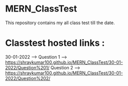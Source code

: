 # MERN_ClassTest
This repository contains my all class test till the date.
# Classtest hosted links :
30-01-2022 --> Question 1 --> https://shraykumar100.github.io/MERN_ClassTest/30-01-2022/Question%201/
Question 2 --> https://shraykumar100.github.io/MERN_ClassTest/30-01-2022/Question%202/